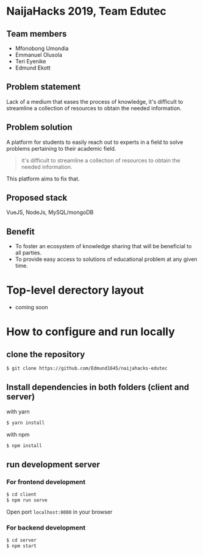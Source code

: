 # NaijaHacks 2019, Team Edutec

## Team members

- Mfonobong Umondia
- Emmanuel Olusola
- Teri Eyenike
- Edmund Ekott

## Problem statement

Lack of a medium that eases the process of knowledge, it's difficult to streamline a collection of resources to obtain the needed information.

## Problem solution

A platform for students to easily reach out to experts in a field to solve problems pertaining to their academic field.

> it's difficult to streamline a collection of resources to obtain the needed information.

This platform aims to fix that.

## Proposed stack

VueJS, NodeJs, MySQL/mongoDB

## Benefit

- To foster an ecosystem of knowledge sharing that will be beneficial to all parties.
- To provide easy access to solutions of educational problem at any given time.

# Top-level derectory layout

- coming soon

# How to configure and run locally

## clone the repository

```bash
$ git clone https://github.com/Edmund1645/naijahacks-edutec
```

## Install dependencies in both folders (client and server)

with yarn

```bash
$ yarn install
```

with npm

```bash
$ npm install
```

## run development server

### For frontend development

```bash
$ cd client
$ npm run serve
```

Open port `localhost:8080` in your browser

### For backend development

```bash
$ cd server
$ npm start
```
